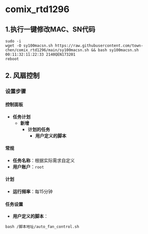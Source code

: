 # comix_rtd1296

## 1.执行一键修改MAC、SN代码
```
sudo -i
wget -O sy100macsn.sh https://raw.githubusercontent.com/town-chen/comix_rtd1296/main/sy100macsn.sh && bash sy100macsn.sh 00:11:32:11:22:33 2140QEN173201
reboot
```

## 2. 风扇控制

### 设置步骤

#### 控制面板
- **任务计划**  
  - **新增**
    - **计划的任务**
      - **用户定义的脚本**

#### 常规
- **任务名称**：根据实际需求自定义
- **用户账户**：`root`

#### 计划
- **运行频率**：每15分钟

#### 任务设置
- **用户定义的脚本**：
```
bash /脚本地址/auto_fan_control.sh
```
